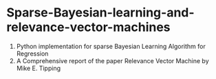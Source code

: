 # Sparse-Bayesian-learning-and-relevance-vector-machines

1. Python implementation for sparse Bayesian Learning Algorithm for Regression 
2. A Comprehensive report of the paper Relevance Vector Machine by Mike E. Tipping 
